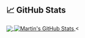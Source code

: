 
## &#x1f4c8; GitHub Stats

<a href="https://github.com/DustinMeyer1010">
  <img align="center" src="https://github-readme-stats.vercel.app/api/top-langs/?username=DustinMeyer1010&hide=java,html,css,tex&title_color=ffffff&text_color=c9cacc&icon_color=2bbc8a&bg_color=1d1f21&langs_count=5" />
</a>
<a href="https://github.com/DustinMeyer1010">
  <img align="center" src="https://github-readme-stats.vercel.app/api?username=DustinMeyer1010&show_icons=true&line_height=27&count_private=true&title_color=ffffff&text_color=c9cacc&icon_color=2bbc8a&bg_color=1d1f21" alt="Martin's GitHub Stats" />
</a>

<!--img align="center" src="https://github-readme-stats.vercel.app/api/wakatime?username=DustinMeyer1010" alt="" />
[![Dustin's WakaTime stats](https://github-readme-stats.vercel.app/api/wakatime?username=DustinMeyer1010)](https://github.com/DustinMeyer1010/github-readme-stats)
 --><
